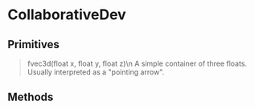 # CollaborativeDev
## Primitives
>fvec3d(float x, float y, float z)\n
>A simple container of three floats. Usually interpreted as a "pointing arrow".
## Methods
